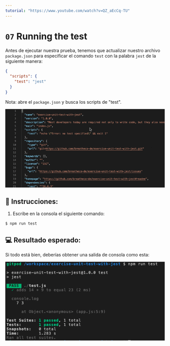 ```yaml
---
tutorial: "https://www.youtube.com/watch?v=QZ_aEcCq-TU"
---
```


# `07` Running the test

Antes de ejecutar nuestra prueba, tenemos que actualizar nuestro archivo `package.json` para especificar el comando `test` con la palabra `jest` de la siguiente manera:

```json
{
  "scripts": {
    "test": "jest"
  }
}
```

Nota: abre el `package.json` y busca los scripts de "test".

![reemplaza en scripts test](../../assets/script-test.gif)

## 📝 Instrucciones:

1. Escribe en la consola el siguiente comando:

```bash
$ npm run test
```

## 💻 Resultado esperado:

Si todo está bien, deberías obtener una salida de consola como esta:

![test exitoso](../../assets/08-test-success.png)
